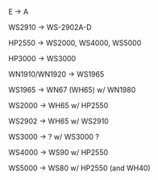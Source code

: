 
E -> A

WS2910 -> WS-2902A-D

HP2550 -> WS2000, WS4000, WS5000

HP3000 -> WS3000

WN1910/WN1920 -> WS1965



WS1965 -> WN67 (WH65) w/ WN1980

WS2000 -> WH65 w/ HP2550

WS2902 -> WH65 w/ WS2910

WS3000 -> ? w/ WS3000 ?

WS4000 -> WS90 w/ HP2550 

WS5000 -> WS80 w/ HP2550 (and WH40)
